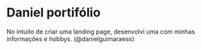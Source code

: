 #  Daniel portifólio
No intuito de criar uma landing page, desenvolvi uma com minhas informações e hobbys. (@danielguimaraess)

